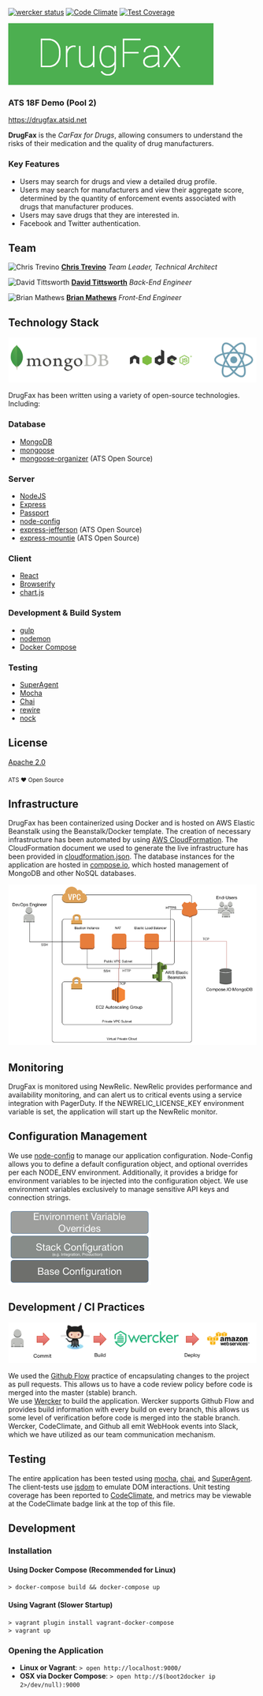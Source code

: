 [![wercker status](https://app.wercker.com/status/e39e9ad81e711bf363bb159deddb9e7a/s/master "wercker status")](https://app.wercker.com/project/bykey/e39e9ad81e711bf363bb159deddb9e7a)
[![Code Climate](https://codeclimate.com/repos/55845aeb6956805917006f76/badges/bae1be1b55e103c9689c/gpa.svg)](https://codeclimate.com/repos/55845aeb6956805917006f76/feed)
[![Test Coverage](https://codeclimate.com/repos/55845aeb6956805917006f76/badges/bae1be1b55e103c9689c/coverage.svg)](https://codeclimate.com/repos/55845aeb6956805917006f76/coverage)

![DrugFax Logo](./documentation/logo.png)
### ATS 18F Demo (Pool 2)

https://drugfax.atsid.net

**DrugFax** is the *CarFax for Drugs*, allowing consumers to understand the risks of their medication and the quality of drug manufacturers. 

### Key Features
* Users may search for drugs and view a detailed drug profile.
* Users may search for manufacturers and view their aggregate score, determined by the quantity of enforcement events associated with drugs that manufacturer produces.
* Users may save drugs that they are interested in. 
* Facebook and Twitter authentication.

## Team
![Chris Trevino](https://avatars0.githubusercontent.com/u/113544?v=3&s=40) **[Chris Trevino](http://www.github.com/darthtrevino)** *Team Leader, Technical Architect*

![David Tittsworth](https://avatars0.githubusercontent.com/u/2513737?v=3&s=40) **[David Tittsworth](http://www.github.com/stopyoukid)** *Back-End Engineer*

![Brian Mathews](https://avatars0.githubusercontent.com/u/848347?v=3&s=40) **[Brian Mathews](http://ww.github.com/bmathews)** *Front-End Engineer*

## Technology Stack
![Technology Stack Logos](./documentation/application_stack.png)

DrugFax has been written using a variety of open-source technologies. Including:
### Database
* [MongoDB](www.mongodb.org)
* [mongoose](http://mongoosejs.com/)
* [mongoose-organizer](https://www.npmjs.com/package/mongoose-organizer) (ATS Open Source)

### Server
* [NodeJS](https://nodejs.org/)
* [Express](expressjs.com/)
* [Passport](passportjs.org)
* [node-config](https://www.npmjs.com/package/config)
* [express-jefferson](https://www.npmjs.com/package/express-jefferson) (ATS Open Source)
* [express-mountie](https://www.npmjs.com/package/express-mountie) (ATS Open Source)

### Client
* [React](https://facebook.github.io/react/)
* [Browserify](http://browserify.org/)
* [chart.js](http://www.chartjs.org/)

### Development & Build System
* [gulp](http://gulpjs.com/)
* [nodemon](http://nodemon.io/)
* [Docker Compose](https://docs.docker.com/compose/)

### Testing
* [SuperAgent](https://github.com/visionmedia/superagent)
* [Mocha](http://mochajs.org/)
* [Chai](chaijs.com)
* [rewire](https://github.com/jhnns/rewire)
* [nock](https://github.com/pgte/nock)

## License
[Apache 2.0](https://www.apache.org/licenses/LICENSE-2.0)

<sub>ATS ❤ Open Source</sub>

## Infrastructure
DrugFax has been containerized using Docker and is hosted on AWS Elastic Beanstalk using the Beanstalk/Docker template. 
The creation of necessary infrastructure has been automated by using [AWS CloudFormation](https://aws.amazon.com/cloudformation/). 
The CloudFormation document we used to generate the live infrastructure has been provided in [cloudformation.json](https://github.com/atsid/18f-RFQ993471-POOL2/blob/master/cloudformation.json).
The database instances for the application are hosted in [compose.io](http://compose.io/), which hosted management of MongoDB and other NoSQL databases.

![Infrastructure Diagram](./documentation/infrastructure.png)

## Monitoring
DrugFax is monitored using NewRelic. NewRelic provides performance and availability monitoring, and can alert us to critical events using a service integration with PagerDuty. If the NEWRELIC_LICENSE_KEY environment variable is set, the application will start up the NewRelic monitor.
 
## Configuration Management
We use [node-config](https://www.npmjs.com/package/config) to manage our application configuration. 
Node-Config allows you to define a default configuration object, and optional overrides per each NODE_ENV environment. 
Additionally, it provides a bridge for environment variables to be injected into the configuration object. 
We use environment variables exclusively to manage sensitive API keys and connection strings.

![Config Stack Diagram](./documentation/config_stack.png)

## Development / CI Practices

![Developer Flow Diagram](./documentation/developer_flow.png)

We used the [Github Flow](https://guides.github.com/introduction/flow/) practice of encapsulating changes to the project as pull requests. 
This allows us to have a code review policy before code is merged into the master (stable) branch.  
We use [Wercker](wercker.com) to build the application.
Wercker supports Github Flow and provides build information with every build on every branch, this allows us some level of verification before code is merged into the stable branch.
Wercker, CodeClimate, and Github all emit WebHook events into Slack, which we have utilized as our team communication mechanism.

## Testing
The entire application has been tested using [mocha](https://github.com/mochajs/mocha), [chai](http://chaijs.com/), and [SuperAgent](https://visionmedia.github.io/superagent/). 
The client-tests use [jsdom](https://github.com/tmpvar/jsdom) to emulate DOM interactions. 
Unit testing coverage has been reported to [CodeClimate](codeclimate.com), and metrics may be viewable at the CodeClimate badge link at the top of this file.

## Development
### Installation
#### Using Docker Compose (Recommended for Linux)
    > docker-compose build && docker-compose up
        
#### Using Vagrant (Slower Startup)
    > vagrant plugin install vagrant-docker-compose
    > vagrant up
    
### Opening the Application
* **Linux or Vagrant**: `> open http://localhost:9000/`
* **OSX via Docker Compose**: `> open http://$(boot2docker ip 2>/dev/null):9000`

